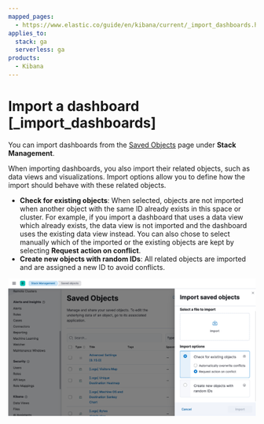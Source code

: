 ```yaml
---
mapped_pages:
  - https://www.elastic.co/guide/en/kibana/current/_import_dashboards.html
applies_to:
  stack: ga
  serverless: ga
products:
  - Kibana
---
```


# Import a dashboard [_import_dashboards]

You can import dashboards from the [Saved Objects](../find-and-organize/saved-objects.md) page under **Stack Management**.

When importing dashboards, you also import their related objects, such as data views and visualizations. Import options allow you to define how the import should behave with these related objects.

* **Check for existing objects**: When selected, objects are not imported when another object with the same ID already exists in this space or cluster. For example, if you import a dashboard that uses a data view which already exists, the data view is not imported and the dashboard uses the existing data view instead. You can also chose to select manually which of the imported or the existing objects are kept by selecting **Request action on conflict**.
* **Create new objects with random IDs**: All related objects are imported and are assigned a new ID to avoid conflicts.

![Import panel](/explore-analyze/images/kibana-dashboard-import-saved-object.png "")

